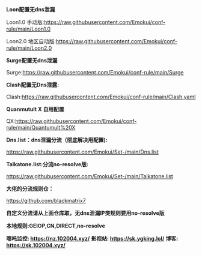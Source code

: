 **Loon配置无dns泄漏**

Loon1.0 手动版:https://raw.githubusercontent.com/Emokui/conf-rule/main/Loon1.0

Loon2.0 地区自动版:https://raw.githubusercontent.com/Emokui/conf-rule/main/Loon2.0




**Surge配置无dns泄漏**


Surge:https://raw.githubusercontent.com/Emokui/conf-rule/main/Surge


**Clash配置无Dns泄露:**


Clash:https://raw.githubusercontent.com/Emokui/conf-rule/main/Clash.yaml


**Quanmutult X 自用配置**


QX:https://raw.githubusercontent.com/Emokui/conf-rule/main/Quantumult%20X



**Dns.list：dns泄漏分流（彻底解决用配置):**


https://raw.githubusercontent.com/Emokui/Set-/main/Dns.list



**Talkatone.list:分流no-resolve版:**


https://raw.githubusercontent.com/Emokui/Set-/main/Talkatone.list



**大佬的分流规则仓：**


https://github.com/blackmatrix7


**自定义分流请从上面仓库取，无dns泄漏IP类规则要用no-resolve版**


**本地规则:GEIOP,CN,DIRECT,no-resolve**


**哪吒监控: https://nz.102004.xyz/**
**影视站: https://sk.ygking.lol/**
**博客: https://sk.102004.xyz/**
